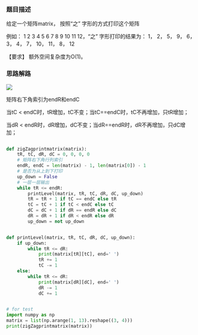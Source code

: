 ### 题目描述

给定一个矩阵matrix， 按照“之” 字形的方式打印这个矩阵

例如： 1 2 3 4 5 6 7 8 9 10 11 12，“之” 字形打印的结果为： 1， 2， 5， 9， 6， 3， 4， 7， 10， 11， 8， 12

【要求】 额外空间复杂度为O(1)。


### 思路解路

![](https://github.com/1273545169/Course_notes/blob/master/%E5%9B%BE%E7%89%87/%E4%B9%8B%E5%AD%97%E5%BD%A2%E6%89%93%E5%8D%B0%E7%9F%A9%E9%98%B5.jpg)


矩阵右下角索引为endR和endC

当tC < endC时，tR增加，tC不变；当tC==endC时，tC不再增加，只tR增加；

当dR < endR时，dR增加，dC不变；当dR==endR时，dR不再增加，只dC增加；

```python

def zigZagprintmatrix(matrix):
    tR, tC, dR, dC = 0, 0, 0, 0
    # 矩阵右下角行列索引
    endR, endC = len(matrix) - 1, len(matrix[0]) - 1
    # 是否为从上到下打印
    up_down = False
    # 一层一层输出
    while tR <= endR:
        printLevel(matrix, tR, tC, dR, dC, up_down)
        tR = tR + 1 if tC == endC else tR
        tC = tC + 1 if tC < endC else tC
        dC = dC + 1 if dR == endR else dC
        dR = dR + 1 if dR < endR else dR
        up_down = not up_down


def printLevel(matrix, tR, tC, dR, dC, up_down):
    if up_down:
        while tR <= dR:
            print(matrix[tR][tC], end=' ')
            tR += 1
            tC -= 1
    else:
        while tR <= dR:
            print(matrix[dR][dC], end=' ')
            dR -= 1
            dC += 1


# for test
import numpy as np
matrix = list(np.arange(1, 13).reshape((3, 4)))
print(zigZagprintmatrix(matrix))


```

